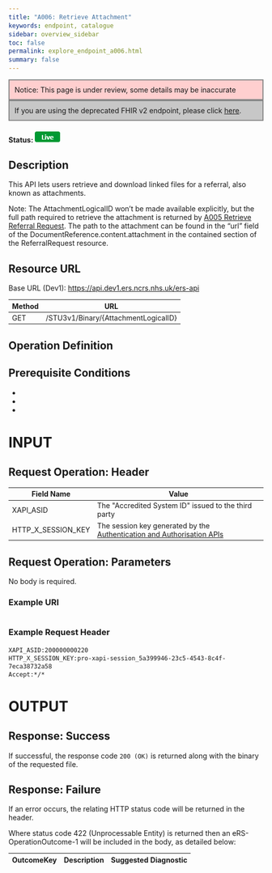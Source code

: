 ```yaml
---
title: "A006: Retrieve Attachment"
keywords: endpoint, catalogue
sidebar: overview_sidebar
toc: false
permalink: explore_endpoint_a006.html
summary: false
---
```


<div style="border: 2px solid #888888; padding: 10px; background: #ffcfcf;">Notice: This page is under review, some details may be inaccurate</div>
<div style="border: 2px solid #888888; padding: 10px; background: #c7c7c7;">If you are using the deprecated FHIR v2 endpoint, please click <a href="explore_endpoint_a006_DSTU2.html">here</a>.</div>

#### Status: ![Live](images/icons/api_live.png)

## Description
This API lets users retrieve and download linked files for a referral, also known as attachments.

Note: The AttachmentLogicalID won’t be made available explicitly, but the full path required to retrieve the attachment is returned by [A005 Retrieve Referral Request](explore_endpoint_a005.html). The path to the attachment can be found in the “url” field of the DocumentReference.content.attachment in the contained section of the ReferralRequest resource.

## Resource URL
Base URL (Dev1): https://api.dev1.ers.ncrs.nhs.uk/ers-api  

| Method | URL |
| -------| --- |
| GET | /STU3v1/Binary/{AttachmentLogicalID} |

## Operation Definition

## Prerequisite Conditions
-
-
-

# INPUT

## Request Operation: Header

| Field Name | Value |
| ---------- | ----- |
| XAPI_ASID | The "Accredited System ID" issued to the third party |
| HTTP_X_SESSION_KEY | The session key generated by the [Authentication and Authorisation APIs](/develop_business_flow_bf001.html)  |

## Request Operation: Parameters
No body is required.

### Example URI
```
```

### Example Request Header
```http
XAPI_ASID:200000000220
HTTP_X_SESSION_KEY:pro-xapi-session_5a399946-23c5-4543-8c4f-7eca38732a58
Accept:*/*
```

# OUTPUT
## Response: Success
If successful, the response code `200 (OK)` is returned along with the binary of the requested file.

## Response: Failure
If an error occurs, the relating HTTP status code will be returned in the header.  

Where status code 422 (Unprocessable Entity) is returned then an eRS-OperationOutcome-1 will be included in the body, as detailed below:

| OutcomeKey | Description | Suggested Diagnostic |
| ---------- | ----------- | -------------------- |

